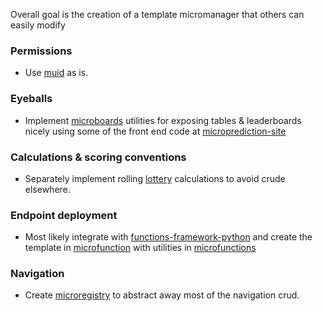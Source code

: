 
Overall goal is the creation of a template micromanager that others can easily modify

### Permissions

 - Use [muid](https://github.com/microprediction/muid) as is. 

### Eyeballs

 - Implement [microboards](https://github.com/microprediction/microboards) utilities for exposing tables & leaderboards nicely using some of the front end code at [microprediction-site](https://github.com/EricZLou/microprediction-site)

### Calculations & scoring conventions 

 - Separately implement rolling [lottery](https://github.com/microprediction/lottery) calculations to avoid crude elsewhere. 

### Endpoint deployment

 - Most likely integrate with [functions-framework-python](https://github.com/GoogleCloudPlatform/functions-framework-python) and create the template in [microfunction](https://github.com/microprediction/microfunction) with utilities in [microfunctions](https://github.com/microprediction/microfunctions) 

### Navigation

 - Create [microregistry](https://github.com/microprediction/microregistry) to abstract away most of the navigation crud. 
 





